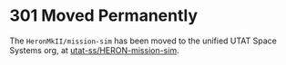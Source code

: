 # 301 Moved Permanently

The `HeronMkII/mission-sim` has been moved to the unified UTAT Space Systems org, at [utat-ss/HERON-mission-sim](https://github.com/utat-ss/HERON-mission-sim).

